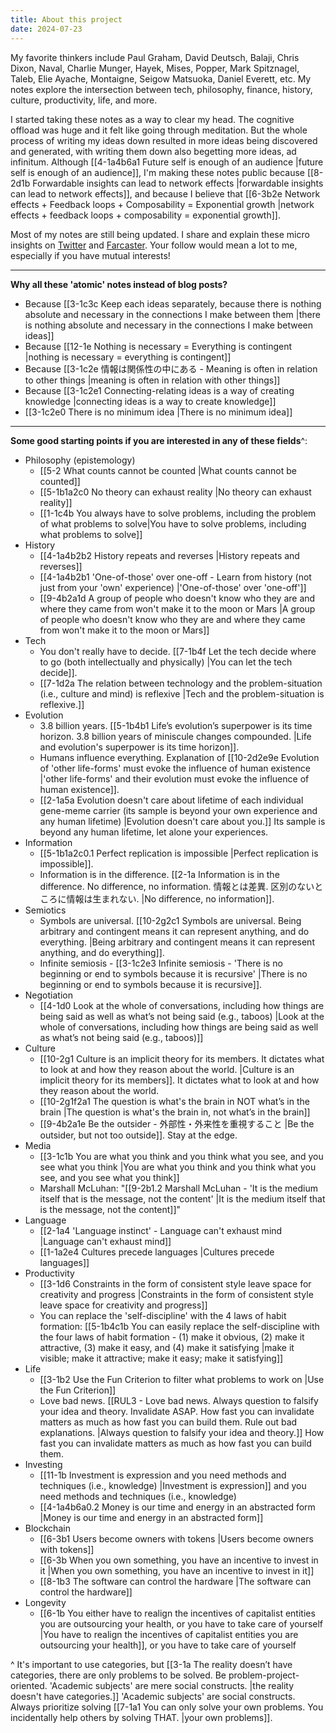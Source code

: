 ```yaml
---
title: About this project
date: 2024-07-23
---
```

My favorite thinkers include Paul Graham, David Deutsch, Balaji, Chris Dixon, Naval, Charlie Munger, Hayek, Mises, Popper, Mark Spitznagel, Taleb, Elie Ayache, Montaigne, Seigow Matsuoka, Daniel Everett, etc. My notes explore the intersection between tech, philosophy, finance, history, culture, productivity, life, and more.

I started taking these notes as a way to clear my head. The cognitive offload was huge and it felt like going through meditation. But the whole process of writing my ideas down resulted in more ideas being discovered and generated, with writing them down also begetting more ideas, ad infinitum. Although [[4-1a4b6a1 Future self is enough of an audience |future self is enough of an audience]], I'm making these notes public because [[8-2d1b Forwardable insights can lead to network effects |forwardable insights can lead to network effects]], and because I believe that [[6-3b2e Network effects + Feedback loops + Composability = Exponential growth |network effects + feedback loops + composability = exponential growth]].

Most of my notes are still being updated. I share and explain these micro insights on [Twitter](https://twitter.com/kmayama2) and [Farcaster](https://warpcast.com/kenty). Your follow would mean a lot to me, especially if you have mutual interests!

---
**Why all these 'atomic' notes instead of blog posts?**
- Because [[3-1c3c Keep each ideas separately, because there is nothing absolute and necessary in the connections I make between them |there is nothing absolute and necessary in the connections I make between ideas]]
- Because [[12-1e Nothing is necessary = Everything is contingent |nothing is necessary = everything is contingent]]
- Because [[3-1c2e 情報は関係性の中にある - Meaning is often in relation to other things |meaning is often in relation with other things]]
- Because [[3-1c2e1 Connecting-relating ideas is a way of creating knowledge |connecting ideas is a way to create knowledge]]
- [[3-1c2e0 There is no minimum idea |There is no minimum idea]]

---
**Some good starting points if you are interested in any of these fields**^:
- Philosophy (epistemology)
  - [[5-2 What counts cannot be counted |What counts cannot be counted]]
  - [[5-1b1a2c0 No theory can exhaust reality |No theory can exhaust reality]]
  - [[1-1c4b You always have to solve problems, including the problem of what problems to solve|You have to solve problems, including what problems to solve]]
- History
  - [[4-1a4b2b2 History repeats and reverses |History repeats and reverses]]
  - [[4-1a4b2b1 'One-of-those' over one-off - Learn from history (not just from your 'own' experience) |'One-of-those' over 'one-off']]
  - [[9-4b2a1d A group of people who doesn't know who they are and where they came from won't make it to the moon or Mars |A group of people who doesn't know who they are and where they came from won't make it to the moon or Mars]]
- Tech
  - You don't really have to decide. [[7-1b4f Let the tech decide where to go (both intellectually and physically) |You can let the tech decide]].
  - [[7-1d2a The relation between technology and the problem-situation (i.e., culture and mind) is reflexive |Tech and the problem-situation is reflexive.]]
- Evolution
  - 3.8 billion years. [[5-1b4b1 Life’s evolution’s superpower is its time horizon. 3.8 billion years of miniscule changes compounded. |Life and evolution's superpower is its time horizon]].
  - Humans influence everything. Explanation of [[10-2d2e9e Evolution of 'other life-forms' must evoke the influence of human existence |'other life-forms' and their evolution must evoke the influence of human existence]].
  - [[2-1a5a Evolution doesn't care about lifetime of each individual gene-meme carrier (its sample is beyond your own experience and any human lifetime) |Evolution doesn't care about you.]] Its sample is beyond any human lifetime, let alone your experiences.
- Information
  - [[5-1b1a2c0.1 Perfect replication is impossible |Perfect replication is impossible]].
  - Information is in the difference. [[2-1a Information is in the difference. No difference, no information. 情報とは差異. 区別のないところに情報は生まれない. |No difference, no information]].
- Semiotics
  - Symbols are universal. [[10-2g2c1 Symbols are universal. Being arbitrary and contingent means it can represent anything, and do everything. |Being arbitrary and contingent means it can represent anything, and do everything]].
  - Infinite semiosis - [[3-1c2e3 Infinite semiosis - 'There is no beginning or end to symbols because it is recursive' |There is no beginning or end to symbols because it is recursive]].
- Negotiation
  - [[4-1d0 Look at the whole of conversations, including how things are being said as well as what’s not being said (e.g., taboos) |Look at the whole of conversations, including how things are being said as well as what’s not being said (e.g., taboos)]]
- Culture
  - [[10-2g1 Culture is an implicit theory for its members. It dictates what to look at and how they reason about the world. |Culture is an implicit theory for its members]]. It dictates what to look at and how they reason about the world.
  - [[10-2g1f2a1 The question is what's the brain in NOT what’s in the brain |The question is what's the brain in, not what’s in the brain]]
  - [[9-4b2a1e Be the outsider - 外部性・外来性を重視すること |Be the outsider, but not too outside]]. Stay at the edge.
- Media
  - [[3-1c1b You are what you think and you think what you see, and you see what you think |You are what you think and you think what you see, and you see what you think]]
  - Marshall McLuhan: "[[9-2b1.2 Marshall McLuhan - 'It is the medium itself that is the message, not the content' |It is the medium itself that is the message, not the content]]"
- Language
  - [[2-1a4 'Language instinct' - Language can't exhaust mind |Language can't exhaust mind]]
  - [[1-1a2e4 Cultures precede languages |Cultures precede languages]]
- Productivity
  - [[3-1d6 Constraints in the form of consistent style leave space for creativity and progress |Constraints in the form of consistent style leave space for creativity and progress]]
  - You can replace the 'self-discipline' with the 4 laws of habit formation: [[5-1b4c1b You can easily replace the self-discipline with the four laws of habit formation - (1) make it obvious, (2) make it attractive, (3) make it easy, and (4) make it satisfying |make it visible; make it attractive; make it easy; make it satisfying]]
- Life
  - [[3-1b2 Use the Fun Criterion to filter what problems to work on |Use the Fun Criterion]]
  - Love bad news. [[RUL3 - Love bad news. Always question to falsify your idea and theory. Invalidate ASAP. How fast you can invalidate matters as much as how fast you can build them. Rule out bad explanations. |Always question to falsify your idea and theory.]] How fast you can invalidate matters as much as how fast you can build them.
- Investing
  - [[11-1b Investment is expression and you need methods and techniques (i.e., knowledge) |Investment is expression]] and you need methods and techniques (i.e., knowledge)
  - [[4-1a4b6a0.2 Money is our time and energy in an abstracted form |Money is our time and energy in an abstracted form]]
- Blockchain
  - [[6-3b1 Users become owners with tokens |Users become owners with tokens]]
  - [[6-3b When you own something, you have an incentive to invest in it |When you own something, you have an incentive to invest in it]]
  - [[8-1b3 The software can control the hardware |The software can control the hardware]]
- Longevity
  - [[6-1b You either have to realign the incentives of capitalist entities you are outsourcing your health, or you have to take care of yourself |You have to realign the incentives of capitalist entities you are outsourcing your health]], or you have to take care of yourself
  
^ It's important to use categories, but [[3-1a The reality doesn’t have categories, there are only problems to be solved. Be problem-project-oriented. 'Academic subjects' are mere social constructs. |the reality doesn't have categories.]] 'Academic subjects' are social constructs. Always prioritize solving [[7-1a1 You can only solve your own problems. You incidentally help others by solving THAT. |your own problems]].

